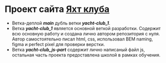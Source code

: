 # Проект сайта [Яхт клуба](https://ivanfilippovw.github.io/yacht_club/)
* Ветка-деплой _**main**_ дубль ветки _**yacht-club_1**_.
* Ветка _**yacht-club_1**_ является основной веткой разработки. Содержит всю основную работу и создана лично автором репозитория с нуля. Автор самостоятельно писал html, css, использовал BEM naming, figma и perfect pixel для проверки верстки.
* Ветка _**yacht-club_js-part**_ содержит лично написаный файл js, остальная часть проекта предоставлена школой в рамках обучения.
